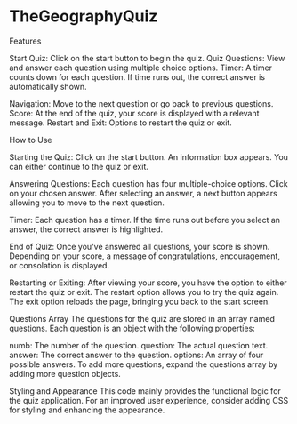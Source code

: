 # TheGeographyQuiz

Features

Start Quiz: Click on the start button to begin the quiz.
Quiz Questions: View and answer each question using multiple choice options.
Timer: A timer counts down for each question. If time runs out, the correct answer is automatically shown.

Navigation: Move to the next question or go back to previous questions.
Score: At the end of the quiz, your score is displayed with a relevant message.
Restart and Exit: Options to restart the quiz or exit.

How to Use

Starting the Quiz:
Click on the start button.
An information box appears. You can either continue to the quiz or exit.

Answering Questions:
Each question has four multiple-choice options.
Click on your chosen answer.
After selecting an answer, a next button appears allowing you to move to the next question.

Timer:
Each question has a timer. If the time runs out before you select an answer, the correct answer is highlighted.

End of Quiz:
Once you've answered all questions, your score is shown.
Depending on your score, a message of congratulations, encouragement, or consolation is displayed.

Restarting or Exiting:
After viewing your score, you have the option to either restart the quiz or exit.
The restart option allows you to try the quiz again.
The exit option reloads the page, bringing you back to the start screen.

Questions Array
The questions for the quiz are stored in an array named questions. Each question is an object with the following properties:

numb: The number of the question.
question: The actual question text.
answer: The correct answer to the question.
options: An array of four possible answers.
To add more questions, expand the questions array by adding more question objects.

Styling and Appearance
This code mainly provides the functional logic for the quiz application. For an improved user experience, consider adding CSS for styling and enhancing the appearance.



